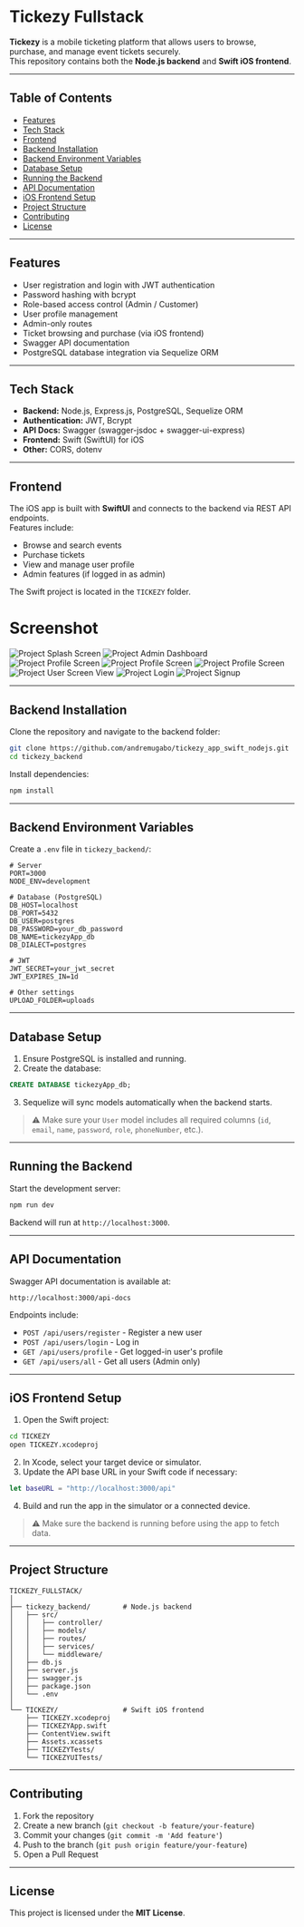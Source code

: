 # Tickezy Fullstack

**Tickezy** is a mobile ticketing platform that allows users to browse, purchase, and manage event tickets securely.  
This repository contains both the **Node.js backend** and **Swift iOS frontend**.

---

## Table of Contents
- [Features](#features)
- [Tech Stack](#tech-stack)
- [Frontend](#frontend)
- [Backend Installation](#backend-installation)
- [Backend Environment Variables](#backend-environment-variables)
- [Database Setup](#database-setup)
- [Running the Backend](#running-the-backend)
- [API Documentation](#api-documentation)
- [iOS Frontend Setup](#ios-frontend-setup)
- [Project Structure](#project-structure)
- [Contributing](#contributing)
- [License](#license)

---

## Features
- User registration and login with JWT authentication
- Password hashing with bcrypt
- Role-based access control (Admin / Customer)
- User profile management
- Admin-only routes
- Ticket browsing and purchase (via iOS frontend)
- Swagger API documentation
- PostgreSQL database integration via Sequelize ORM

---

## Tech Stack
- **Backend:** Node.js, Express.js, PostgreSQL, Sequelize ORM  
- **Authentication:** JWT, Bcrypt  
- **API Docs:** Swagger (swagger-jsdoc + swagger-ui-express)  
- **Frontend:** Swift (SwiftUI) for iOS  
- **Other:** CORS, dotenv

---

## Frontend

The iOS app is built with **SwiftUI** and connects to the backend via REST API endpoints.  
Features include:  

- Browse and search events
- Purchase tickets
- View and manage user profile
- Admin features (if logged in as admin)

The Swift project is located in the `TICKEZY` folder.


# Screenshot 

![Project Splash Screen](./screenshort/splashScreen.png)
![Project Admin Dashboard](./screenshort/admindashboard.png)
![Project Profile Screen](./screenshort/profile.png)
![Project Profile Screen](./screenshort/profileone.png)
![Project Profile Screen](./screenshort/profiletwo.png)
![Project User Screen View](./screenshort/usedispacth.png)
![Project Login](./screenshort/login.png)
![Project Signup](./screenshort/signup.png)

---

## Backend Installation

Clone the repository and navigate to the backend folder:

```bash
git clone https://github.com/andremugabo/tickezy_app_swift_nodejs.git
cd tickezy_backend
````

Install dependencies:

```bash
npm install
```

---

## Backend Environment Variables

Create a `.env` file in `tickezy_backend/`:

```env
# Server
PORT=3000
NODE_ENV=development

# Database (PostgreSQL)
DB_HOST=localhost
DB_PORT=5432
DB_USER=postgres
DB_PASSWORD=your_db_password
DB_NAME=tickezyApp_db
DB_DIALECT=postgres

# JWT
JWT_SECRET=your_jwt_secret
JWT_EXPIRES_IN=1d

# Other settings
UPLOAD_FOLDER=uploads
```

---

## Database Setup

1. Ensure PostgreSQL is installed and running.
2. Create the database:

```sql
CREATE DATABASE tickezyApp_db;
```

3. Sequelize will sync models automatically when the backend starts.

> ⚠️ Make sure your `User` model includes all required columns (`id`, `email`, `name`, `password`, `role`, `phoneNumber`, etc.).

---

## Running the Backend

Start the development server:

```bash
npm run dev
```

Backend will run at `http://localhost:3000`.

---

## API Documentation

Swagger API documentation is available at:

```
http://localhost:3000/api-docs
```

Endpoints include:

* `POST /api/users/register` - Register a new user
* `POST /api/users/login` - Log in
* `GET /api/users/profile` - Get logged-in user's profile
* `GET /api/users/all` - Get all users (Admin only)

---

## iOS Frontend Setup

1. Open the Swift project:

```bash
cd TICKEZY
open TICKEZY.xcodeproj
```

2. In Xcode, select your target device or simulator.
3. Update the API base URL in your Swift code if necessary:

```swift
let baseURL = "http://localhost:3000/api"
```

4. Build and run the app in the simulator or a connected device.

> ⚠️ Make sure the backend is running before using the app to fetch data.

---

## Project Structure

```
TICKEZY_FULLSTACK/
│
├── tickezy_backend/        # Node.js backend
│   ├── src/
│   │   ├── controller/
│   │   ├── models/
│   │   ├── routes/
│   │   ├── services/
│   │   └── middleware/
│   ├── db.js
│   ├── server.js
│   ├── swagger.js
│   ├── package.json
│   └── .env
│
└── TICKEZY/                # Swift iOS frontend
    ├── TICKEZY.xcodeproj
    ├── TICKEZYApp.swift
    ├── ContentView.swift
    ├── Assets.xcassets
    ├── TICKEZYTests/
    └── TICKEZYUITests/
```

---

## Contributing

1. Fork the repository
2. Create a new branch (`git checkout -b feature/your-feature`)
3. Commit your changes (`git commit -m 'Add feature'`)
4. Push to the branch (`git push origin feature/your-feature`)
5. Open a Pull Request

---

## License

This project is licensed under the **MIT License**.


